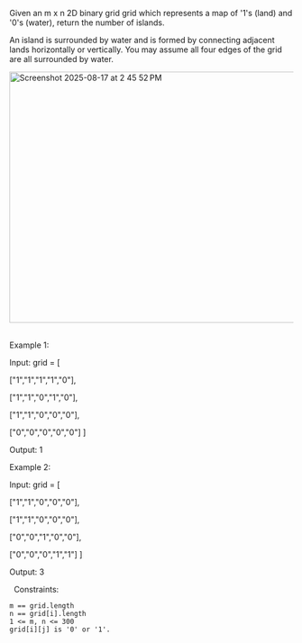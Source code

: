 Given an m x n 2D binary grid grid which represents a map of '1's (land) and '0's (water), return the number of islands.

An island is surrounded by water and is formed by connecting adjacent lands horizontally or vertically. You may assume all four edges of the grid are all surrounded by water.

<img width="592" height="446" alt="Screenshot 2025-08-17 at 2 45 52 PM" src="https://github.com/user-attachments/assets/d04da248-2e8a-4a5f-86d4-07704f005def" />
 

Example 1:

Input: grid = [

  ["1","1","1","1","0"],
  
  ["1","1","0","1","0"],
  
  ["1","1","0","0","0"],
  
  ["0","0","0","0","0"]
]

Output: 1


Example 2:

Input: grid = [

  ["1","1","0","0","0"],
  
  ["1","1","0","0","0"],
  
  ["0","0","1","0","0"],
  
  ["0","0","0","1","1"]
  ]

Output: 3


 
Constraints:


	m == grid.length
	n == grid[i].length
	1 <= m, n <= 300
	grid[i][j] is '0' or '1'.

